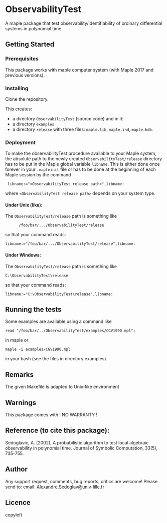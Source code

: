 # ObservabilityTest

A maple package that test observability/identifiability of ordinary differential systems in polynomial time.

## Getting Started

### Prerequisites

This package works with maple computer system (with Maple 2017 and previous versions). 

### Installing 

Clone the repository.

This creates: 
* a directory `ObservabilityTest` (source code) and in it:
* a directory `examples` 
* a directory `release` with three files: `maple.lib`, `maple.ind`, `maple.hdb`.

### Deployment
To make the observabilityTest procedure available to your Maple system, the absolute path to the newly created `ObservabilityTest/release` directory has to be put in the Maple global variable `libname`.
This is either done once forever in your `.mapleinit` file or has to be done at the beginning of each Maple session by the command
```
 libname:="<ObservabilityTest release path>",libname:
```
where `<ObservabilityTest release path>` depends on your system type.

#### Under Unix (like):
The `ObservabilityTest/release` path is something like 
```
      /foo/bar/.../ObservabilityTest/release
```
 so that your command reads:
```
libname:="/foo/bar/.../ObservabilityTest/release",libname:
```
#### Under Windows:
The `ObservabilityTest/release` path is something like 
```
C:\ObservabilityTest\release
``` 
so that your command reads:
```
libname:="C:\ObservabilityTest\release",libname:
```

## Running the tests

Some examples are available using a command like
```
read "/foo/bar/../ObservabilityTest/examples/CGV1990.mpl";
```
in maple or
```
maple -i examples/CGV1990.mpl
```
in your bash (see the files in directory examples).

## Remarks

The given Makefile is adapted to Unix-like environment

## Warnings

This package comes with ! NO WARRANTY !

## Reference (to cite this package):

Sedoglavic, A. (2002), A probabilistic algorithm to test local algebraic observability in polynomial time. Journal of Symbolic Computation, 33(5), 735-755.

## Author
Any support request, comments, bug reports, critics are welcome!
Please send to: email: Alexandre.Sedoglav@univ-lille.fr

## Licence
copyleft
